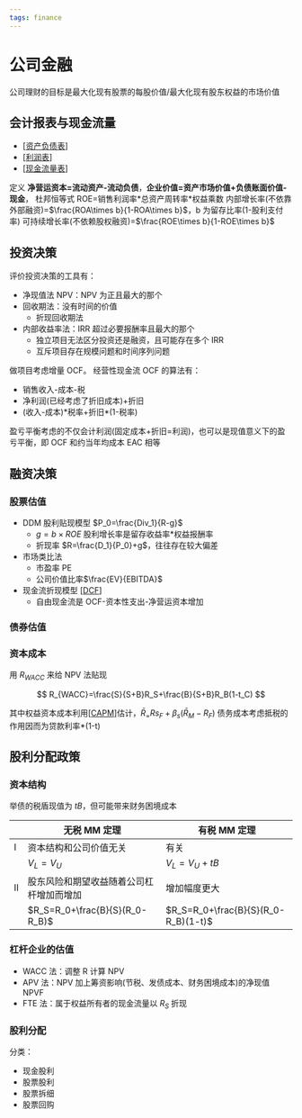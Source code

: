 ```yaml
---
tags: finance
---
```


# 公司金融

公司理财的目标是最大化现有股票的每股价值/最大化现有股东权益的市场价值

## 会计报表与现金流量

- [[资产负债表]]
- [[利润表]]
- [[现金流量表]]

定义 **净营运资本=流动资产-流动负债**，**企业价值=资产市场价值+负债账面价值-现金**，
杜邦恒等式 ROE=销售利润率\*总资产周转率\*权益乘数
内部增长率(不依靠外部融资)=$\frac{ROA\times b}{1-ROA\times b}$，b 为留存比率(1-股利支付率)
可持续增长率(不依赖股权融资)=$\frac{ROE\times b}{1-ROE\times b}$

## 投资决策

评价投资决策的工具有：

- 净现值法 NPV：NPV 为正且最大的那个
- 回收期法：没有时间的价值
  - 折现回收期法
- 内部收益率法：IRR 超过必要报酬率且最大的那个
  - 独立项目无法区分投资还是融资，且可能存在多个 IRR
  - 互斥项目存在规模问题和时间序列问题

做项目考虑增量 OCF。
经营性现金流 OCF 的算法有：

- 销售收入-成本-税
- 净利润(已经考虑了折旧成本)+折旧
- (收入-成本)\*税率+折旧\*(1-税率)

盈亏平衡考虑的不仅会计利润(固定成本+折旧=利润)，也可以是现值意义下的盈亏平衡，即 OCF 和约当年均成本 EAC 相等

## 融资决策

### 股票估值

- DDM 股利贴现模型 $P_0=\frac{Div_1}{R-g}$
  - $g=b \times ROE$ 股利增长率是留存收益率\*权益报酬率
  - 折现率 $R=\frac{D_1}{P_0}+g$，往往存在较大偏差
- 市场类比法
  - 市盈率 PE
  - 公司价值比率$\frac{EV}{EBITDA}$
- 现金流折现模型 [[DCF]]
  - 自由现金流是 OCF-资本性支出-净营运资本增加

### 债券估值

### 资本成本

用 $R_{WACC}$ 来给 NPV 法贴现

$$
R_{WACC}=\frac{S}{S+B}R_S+\frac{B}{S+B}R_B(1-t_C)
$$

其中权益资本成本利用[[CAPM]]估计，$\bar{R}_=Rs_F+\beta_s(\bar{R}_M-R_F)$
债务成本考虑抵税的作用因而为贷款利率\*(1-t)

## 股利分配政策

### 资本结构

举债的税盾现值为 $tB$，但可能带来财务困境成本

|     | 无税 MM 定理                             | 有税 MM 定理                        |
| --- | ---------------------------------------- | ----------------------------------- |
| I   | 资本结构和公司价值无关                   | 有关                                |
|     | $V_L=V_U$                                | $V_L=V_U+tB$                        |
| II  | 股东风险和期望收益随着公司杠杆增加而增加 | 增加幅度更大                        |
|     | $R_S=R_0+\frac{B}{S}(R_0-R_B)$           | $R_S=R_0+\frac{B}{S}(R_0-R_B)(1-t)$ |

### 杠杆企业的估值

- WACC 法：调整 R 计算 NPV
- APV 法：NPV 加上筹资影响(节税、发债成本、财务困境成本)的净现值 NPVF
- FTE 法：属于权益所有者的现金流量以 $R_S$ 折现

### 股利分配

分类：

- 现金股利
- 股票股利
- 股票拆细
- 股票回购

[//begin]: # "Autogenerated link references for markdown compatibility"
[资产负债表]: ../accounting/资产负债表.md "资产负债表"
[利润表]: ../accounting/利润表.md "利润表"
[现金流量表]: ../accounting/现金流量表.md "现金流量表"
[DCF]: DCF.md "DCF"
[CAPM]: CAPM.md "CAPM"
[//end]: # "Autogenerated link references"
